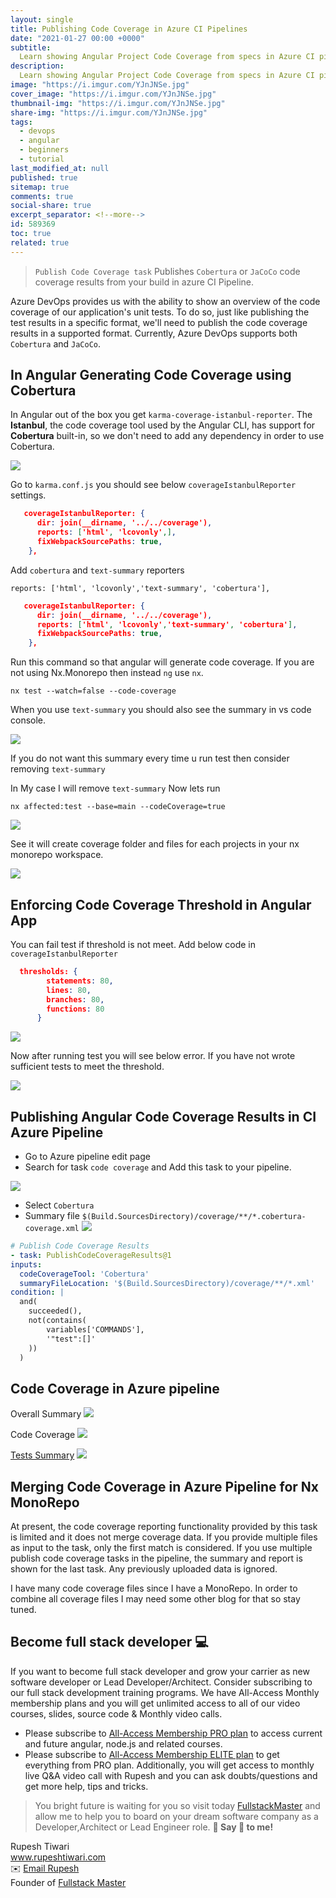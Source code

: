 ```yaml
---
layout: single
title: Publishing Code Coverage in Azure CI Pipelines
date: "2021-01-27 00:00 +0000"
subtitle:
  Learn showing Angular Project Code Coverage from specs in Azure CI pipeline
description:
  Learn showing Angular Project Code Coverage from specs in Azure CI pipeline
image: "https://i.imgur.com/YJnJNSe.jpg"
cover_image: "https://i.imgur.com/YJnJNSe.jpg"
thumbnail-img: "https://i.imgur.com/YJnJNSe.jpg"
share-img: "https://i.imgur.com/YJnJNSe.jpg"
tags:
  - devops
  - angular
  - beginners
  - tutorial
last_modified_at: null
published: true
sitemap: true
comments: true
social-share: true
excerpt_separator: <!--more-->
id: 589369
toc: true
related: true
---
```


> `Publish Code Coverage task` Publishes `Cobertura` or `JaCoCo` code coverage
> results from your build in azure CI Pipeline.

Azure DevOps provides us with the ability to show an overview of the code
coverage of our application's unit tests. To do so, just like publishing the
test results in a specific format, we'll need to publish the code coverage
results in a supported format. Currently, Azure DevOps supports both `Cobertura`
and `JaCoCo`.

## In Angular Generating Code Coverage using Cobertura

In Angular out of the box you get `karma-coverage-istanbul-reporter`. The
**Istanbul**, the code coverage tool used by the Angular CLI, has support for
**Cobertura** built-in, so we don't need to add any dependency in order to use
Cobertura.

![](https://i.imgur.com/8DX15qu.png)

Go to `karma.conf.js` you should see below `coverageIstanbulReporter` settings.

```json
   coverageIstanbulReporter: {
      dir: join(__dirname, '../../coverage'),
      reports: ['html', 'lcovonly',],
      fixWebpackSourcePaths: true,
    },
```

Add `cobertura` and `text-summary` reporters

`reports: ['html', 'lcovonly','text-summary', 'cobertura'],`

```json
   coverageIstanbulReporter: {
      dir: join(__dirname, '../../coverage'),
      reports: ['html', 'lcovonly','text-summary', 'cobertura'],
      fixWebpackSourcePaths: true,
    },
```

Run this command so that angular will generate code coverage. If you are not
using Nx.Monorepo then instead `ng` use `nx`.

`nx test --watch=false --code-coverage`

When you use `text-summary` you should also see the summary in vs code console.

![](https://i.imgur.com/yzKXEqD.png)

If you do not want this summary every time u run test then consider removing
`text-summary`

In My case I will remove `text-summary` Now lets run

`nx affected:test --base=main --codeCoverage=true`

![](https://i.imgur.com/koGT0XK.png)

See it will create coverage folder and files for each projects in your nx
monorepo workspace.

![](https://i.imgur.com/wmlK2yR.png)

## Enforcing Code Coverage Threshold in Angular App

You can fail test if threshold is not meet. Add below code in
`coverageIstanbulReporter`

```json
  thresholds: {
        statements: 80,
        lines: 80,
        branches: 80,
        functions: 80
      }
```

![](https://i.imgur.com/q1Uu6Zv.png)

Now after running test you will see below error. If you have not wrote
sufficient tests to meet the threshold.

![](https://i.imgur.com/h9IhFNM.png)

## Publishing Angular Code Coverage Results in CI Azure Pipeline

- Go to Azure pipeline edit page
- Search for task `code coverage` and Add this task to your pipeline.

![](https://i.imgur.com/LAbXQiw.png)

- Select `Cobertura`
- Summary file `$(Build.SourcesDirectory)/coverage/**/*.cobertura-coverage.xml`
  ![](https://i.imgur.com/jbax5hT.png)

```yaml
# Publish Code Coverage Results
- task: PublishCodeCoverageResults@1
inputs:
  codeCoverageTool: 'Cobertura'
  summaryFileLocation: '$(Build.SourcesDirectory)/coverage/**/*.xml'
condition: |
  and(
    succeeded(),
    not(contains(
        variables['COMMANDS'],
        '"test":[]'
    ))
  )
```

## Code Coverage in Azure pipeline

Overall Summary ![](https://i.imgur.com/LDdThYR.png)

Code Coverage ![](https://i.imgur.com/L7prbkw.png)

[Tests Summary](https://hackmd.io/ChTI9iFXQXGdlQAWrcqrKA)
![](https://i.imgur.com/hdinDdg.png)

## Merging Code Coverage in Azure Pipeline for Nx MonoRepo

At present, the code coverage reporting functionality provided by this task is
limited and it does not merge coverage data. If you provide multiple files as
input to the task, only the first match is considered. If you use multiple
publish code coverage tasks in the pipeline, the summary and report is shown for
the last task. Any previously uploaded data is ignored.

I have many code coverage files since I have a MonoRepo. In order to combine all
coverage files I may need some other blog for that so stay tuned.

## Become full stack developer 💻

If you want to become full stack developer and grow your carrier as new software
developer or Lead Developer/Architect. Consider subscribing to our full stack
development training programs. We have All-Access Monthly membership plans and
you will get unlimited access to all of our video courses, slides, source code &
Monthly video calls.

- Please subscribe to
  [All-Access Membership PRO plan](https://www.fullstackmaster.net/pro) to
  access current and future angular, node.js and related courses.
- Please subscribe to
  [All-Access Membership ELITE plan](https://www.fullstackmaster.net/elite) to
  get everything from PRO plan. Additionally, you will get access to monthly
  live Q&A video call with Rupesh and you can ask doubts/questions and get more
  help, tips and tricks.

> You bright future is waiting for you so visit today
> [FullstackMaster](www.fullstackmaster.net) and allow me to help you to board
> on your dream software company as a Developer,Architect or Lead Engineer role.
> **💖 Say 👋 to me!**

<div> 
Rupesh Tiwari </div><div>
<a href="https://www.rupeshtiwari.com"> www.rupeshtiwari.com</a> </div><div>
✉️ <a href="mailto:fullstackmaster1@gmail.com?subject=Hi"> Email Rupesh</a> </div><div>
Founder of <a href="https://www.fullstackmaster.net"> Fullstack Master</a></div><div>
</div>
